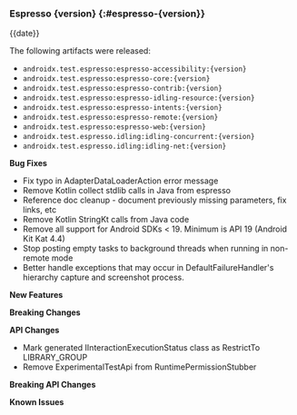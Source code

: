 ### Espresso {version} {:#espresso-{version}}

{{date}}

The following artifacts were released:

* `androidx.test.espresso:espresso-accessibility:{version}`
* `androidx.test.espresso:espresso-core:{version}`
* `androidx.test.espresso:espresso-contrib:{version}`
* `androidx.test.espresso:espresso-idling-resource:{version}`
* `androidx.test.espresso:espresso-intents:{version}`
* `androidx.test.espresso:espresso-remote:{version}`
* `androidx.test.espresso:espresso-web:{version}`
* `androidx.test.espresso.idling:idling-concurrent:{version}`
* `androidx.test.espresso.idling:idling-net:{version}`

**Bug Fixes**

* Fix typo in AdapterDataLoaderAction error message
* Remove Kotlin collect stdlib calls in Java from espresso
* Reference doc cleanup - document previously missing parameters, fix links, etc
* Remove Kotlin StringKt calls from Java code
* Remove all support for Android SDKs < 19. Minimum is API 19 (Android Kit Kat 4.4)
* Stop posting empty tasks to background threads when running in non-remote mode
* Better handle exceptions that may occur in DefaultFailureHandler's hierarchy capture and screenshot process.

**New Features**

**Breaking Changes**

**API Changes**

* Mark generated IInteractionExecutionStatus class as RestrictTo LIBRARY_GROUP
* Remove ExperimentalTestApi from RuntimePermissionStubber

**Breaking API Changes**

**Known Issues**

